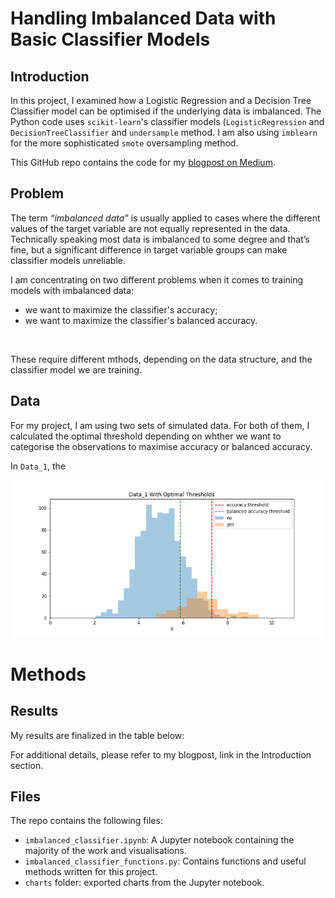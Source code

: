 # Handling Imbalanced Data with Basic Classifier Models


## Introduction
In this project, I examined how a Logistic Regression and a Decision Tree Classifier model can be optimised if the underlying data is imbalanced. The Python code uses `scikit-learn`'s classifier models (`LogisticRegression` and `DecisionTreeClassifier` and `undersample` method. I am also using `imblearn` for the more sophisticated `smote` oversampling method. 
<br>

This GitHub repo contains the code for my [blogpost on Medium](https://medium.com/datadriveninvestor/handling-imbalanced-data-with-basic-classifier-models-5ce3d61874f1).
<br>

## Problem
The term _“imbalanced data”_ is usually applied to cases where the different values of the target variable are not equally represented in the data. Technically speaking most data is imbalanced to some degree and that’s fine, but a significant difference in target variable groups can make classifier models unreliable. 
<br>

I am concentrating on two different problems when it comes to training models with imbalanced data: 
- we want to maximize the classifier's accuracy;
- we want to maximize the classifier's balanced accuracy. 
<br>

These require different mthods, depending on the data structure, and the classifier model we are training. 

## Data
For my project, I am using two sets of simulated data. For both of them, I calculated the optimal threshold depending on whther we want to categorise the observations to maximise accuracy or balanced accuracy. 
<br>

In `Data_1`, the 


![](charts/data_1_optimal_with_histograms.png)

# Methods


## Results
My results are finalized in the table below: 

For additional details, please refer to my blogpost, link in the Introduction section. 

## Files
The repo contains the following files: 
- `imbalanced_classifier.ipynb`: A Jupyter notebook containing the majority of the work and visualisations. 
- `imbalanced_classifier_functions.py`: Contains functions and useful methods written for this project. 
- `charts` folder: exported charts from the Jupyter notebook. 
